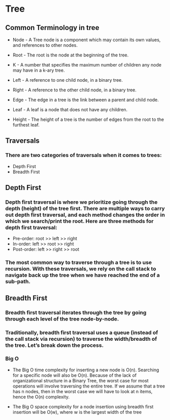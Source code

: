 # Tree
## Common Terminology in tree
* Node - A Tree node is a component which may contain its own values, and references to other nodes.

* Root - The root is the node at the beginning of the tree.
* K - A number that specifies the maximum number of children any node may have in a k-ary tree.
* Left - A reference to one child node, in a binary tree.
* Right - A reference to the other child node, in a binary tree.
* Edge - The edge in a tree is the link between a parent and child node.
* Leaf - A leaf is a node that does not have any children.
* Height - The height of a tree is the number of edges from the root to the furthest leaf.

## Traversals
### There are two categories of traversals when it comes to trees:
* Depth First 
* Breadth First
##  Depth First
### Depth first traversal is where we prioritize going through the depth (height) of the tree first. There are multiple ways to carry out depth first traversal, and each method changes the order in which we search/print the root. Here are three methods for depth first traversal:

* Pre-order: root >> left >> right
* In-order: left >> root >> right
* Post-order: left >> right >> root
### The most common way to traverse through a tree is to use recursion. With these traversals, we rely on the call stack to navigate back up the tree when we have reached the end of a sub-path.

##  Breadth First
### Breadth first traversal iterates through the tree by going through each level of the tree node-by-node.
### Traditionally, breadth first traversal uses a queue (instead of the call stack via recursion) to traverse the width/breadth of the tree. Let’s break down the process.



### Big O
* The Big O time complexity for inserting a new node is O(n). Searching for a specific node will also be O(n). Because of the lack of organizational structure in a Binary Tree, the worst case for most operations will involve traversing the entire tree. If we assume that a tree has n nodes, then in the worst case we will have to look at n items, hence the O(n) complexity.

* The Big O space complexity for a node insertion using breadth first insertion will be O(w), where w is the largest width of the tree